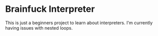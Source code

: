 # Brainfuck Interpreter
This is just a beginners project to learn about interpreters. I'm currently having issues with nested loops.
